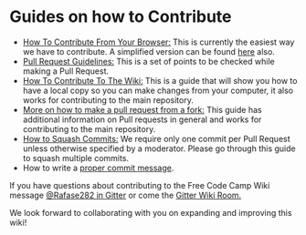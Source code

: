 # Guides on how to Contribute
- [How To Contribute From Your Browser:](https://github.com/FreeCodeCamp/FreeCodeCamp/wiki/Guide-Online-Contribution) This is currently the easiest way we have to contribute. A simplified version can be found [here](https://medium.freecodecamp.com/how-to-land-your-first-open-source-contribution-from-your-browser-in-15-minutes-756d9bbf81ad) also.
- [Pull Request Guidelines:](https://github.com/FreeCodeCamp/FreeCodeCamp/wiki/PULL_REQUEST_TEMPLATE) This is a set of points to be checked while making a Pull Request.
- [How To Contribute To The Wiki:](https://github.com/FreeCodeCamp/FreeCodeCamp/wiki/Wiki-Contribute) This is a guide that will show you how to have a local copy so you can make changes from your computer, it also works for contributing to the main repository.
- [More on how to make a pull request from a fork:](https://github.com/FreeCodeCamp/FreeCodeCamp/wiki/Pull-Request-Contribute) This guide has additional information on Pull requests in general and works for contributing to the main repository.
- [How to Squash Commits:](https://github.com/FreeCodeCamp/FreeCodeCamp/wiki/git-rebase#squashing-multiple-commits-into-one) We require only one commit per Pull Request unless otherwise specified by a moderator. Please go through this guide to squash multiple commits.
- How to write a [proper commit message](https://github.com/FreeCodeCamp/FreeCodeCamp/wiki/Writing-great-git-commit-message).

If you have questions about contributing to the Free Code Camp Wiki message [@Rafase282 in Gitter](https://gitter.im/Rafase282) or come the [Gitter Wiki Room.](https://gitter.im/FreeCodeCamp/Wiki)

We look forward to collaborating with you on expanding and improving this wiki!
